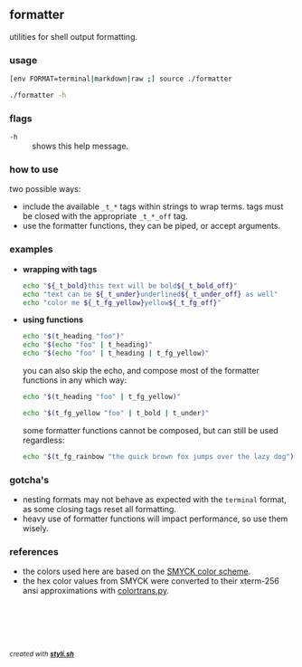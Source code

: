 
## formatter

utilities for shell output formatting.

### usage

```sh
[env FORMAT=terminal|markdown|raw ;] source ./formatter
```

```sh
./formatter -h
```

### flags

<dl>
	<dt><code>-h</code></dt>
	<dd>shows this help message.<br/></dd>
</dl>

### how to use
 
two possible ways:

- include the available `_t_*` tags within strings to wrap terms.
  tags must be closed with the appropriate `_t_*_off` tag.
- use the formatter functions, they can be piped, or accept arguments.

### examples

- **wrapping with tags**
  
  ```sh
  echo "${_t_bold}this text will be bold${_t_bold_off}"
  echo "text can be ${_t_under}underlined${_t_under_off} as well"
  echo "color me ${_t_fg_yellow}yellow${_t_fg_off}"
  ```

- **using functions**
  
  ```sh
  echo "$(t_heading "foo")"
  echo "$(echo "foo" | t_heading)"
  echo "$(echo "foo" | t_heading | t_fg_yellow)"
  ```
  
  you can also skip the echo, and compose most of the formatter functions in any which way:
  
  ```sh
  echo "$(t_heading "foo" | t_fg_yellow)"
  ```
  
  
  ```sh
  echo "$(t_fg_yellow "foo" | t_bold | t_under)"
  ```
  
  
  some formatter functions cannot be composed, but can still be used regardless:
  
  ```sh
  echo "$(t_fg_rainbow "the quick brown fox jumps over the lazy dog")"
  ```
  

### gotcha's

- nesting formats may not behave as expected with the `terminal` format, as some closing tags reset all formatting.
- heavy use of formatter functions will impact performance, so use them wisely.

### references

- the colors used here are based on the [SMYCK color scheme](http://color.smyck.org/).
- the hex color values from SMYCK were converted to their xterm-256 ansi approximations with [colortrans.py](https://gist.github.com/MicahElliott/719710).



<br/><br/>
---
<sup><i>created with <b><a href="https://github.com/eliranmal/styli.sh">styli.sh</a></b></i></sup>
